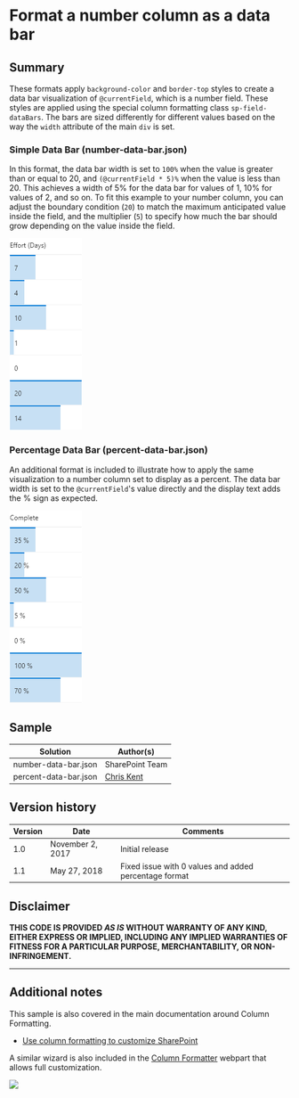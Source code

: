 # Format a number column as a data bar

## Summary
These formats apply `background-color` and `border-top` styles to create a data bar visualization of `@currentField`, which is a number field. These styles are applied using the special column formatting class `sp-field-dataBars`. The bars are sized differently for different values based on the way the `width` attribute of the main `div` is set.

### Simple Data Bar (number-data-bar.json)
In this format, the data bar width is set to `100%` when the value is greater than or equal to 20, and `(@currentField * 5)%` when the value is less than 20. This achieves a width of 5% for the data bar for values of 1, 10% for values of 2, and so on. To fit this example to your number column, you can adjust the boundary condition (`20`) to match the maximum anticipated value inside the field, and the multiplier (`5`) to specify how much the bar should grow depending on the value inside the field.

![screenshot of the Simple Data Bar](./screenshot.png)

### Percentage Data Bar (percent-data-bar.json)
An additional format is included to illustrate how to apply the same visualization to a number column set to display as a percent. The data bar width is set to the `@currentField`'s value directly and the display text adds the % sign as expected.

![screenshot of the Percentage Data Bar](./screenshot-percent.png)

## Sample

Solution|Author(s)
--------|---------
number-data-bar.json | SharePoint Team
percent-data-bar.json | [Chris Kent](https://twitter.com/thechriskent)

## Version history

Version|Date|Comments
-------|----|--------
1.0|November 2, 2017|Initial release
1.1|May 27, 2018|Fixed issue with 0 values and added percentage format

## Disclaimer
**THIS CODE IS PROVIDED *AS IS* WITHOUT WARRANTY OF ANY KIND, EITHER EXPRESS OR IMPLIED, INCLUDING ANY IMPLIED WARRANTIES OF FITNESS FOR A PARTICULAR PURPOSE, MERCHANTABILITY, OR NON-INFRINGEMENT.**

---

## Additional notes
This sample is also covered in the main documentation around Column Formatting.

- [Use column formatting to customize SharePoint](https://docs.microsoft.com/en-us/sharepoint/dev/declarative-customization/column-formatting)

A similar wizard is also included in the [Column Formatter](https://github.com/SharePoint/sp-dev-solutions/blob/master/solutions/ColumnFormatter/README.md) webpart that allows full customization.

<img src="https://telemetry.sharepointpnp.com/sp-dev-column-formatting/samples/number-data-bar" />